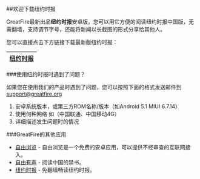 ##欢迎下载纽约时报

GreatFire最新出品**纽约时报**安卓版，您可以用它方便的阅读纽约时报中国版，无需翻墙，支持调节字号，还能将新闻以长截图的形式分享给其他人。

您可以直接点击下方链接下载最新版纽约时报：

| [纽约时报](https://github.com/greatfire/x/raw/master/nyt.apk) |
| --- |

###使用纽约时报时遇到了问题？

如果您在使用我们的产品时遇到了问题，您可以按照下面的格式发送邮件到<support@greatfire.org>

1. 安卓系统版本，或第三方ROM名称/版本（如Android 5.1 MIUI 6.7.14）
2. 使用何种网络 如（中国联通、中国移动4G）
3. 详细描述发生问题时的情况

###GreatFire的其他应用
* [自由浏览](https://github.com/greatfire/wiki/FB.md) - 自由浏览是一个免费的安卓应用，可以提供不经审查的互联网接入。
* [自由有声](https://github.com/greatfire/wiki/FBS.md) - 阅读中国的禁书。
* [纽约时报](https://github.com/greatfire/wiki/NYT.md) - 免翻墙畅读纽约时报。
